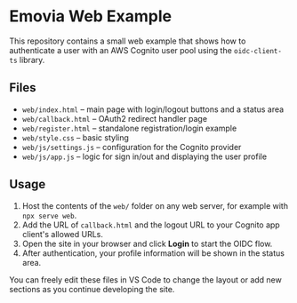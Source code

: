 # Emovia Web Example

This repository contains a small web example that shows how to authenticate a user with an AWS Cognito user pool using the `oidc-client-ts` library.

## Files

- `web/index.html` – main page with login/logout buttons and a status area
- `web/callback.html` – OAuth2 redirect handler page
- `web/register.html` – standalone registration/login example
- `web/style.css` – basic styling
- `web/js/settings.js` – configuration for the Cognito provider
- `web/js/app.js` – logic for sign in/out and displaying the user profile

## Usage

1. Host the contents of the `web/` folder on any web server, for example with `npx serve web`.
2. Add the URL of `callback.html` and the logout URL to your Cognito app client's allowed URLs.
3. Open the site in your browser and click **Login** to start the OIDC flow.
4. After authentication, your profile information will be shown in the status area.

You can freely edit these files in VS Code to change the layout or add new sections as you continue developing the site.
